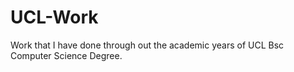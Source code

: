 # UCL-Work

Work that I have done through out the academic years of UCL Bsc Computer Science Degree.
